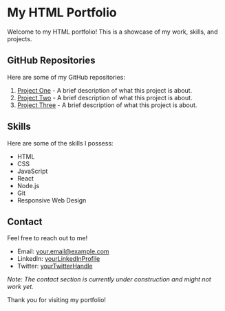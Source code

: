 # My HTML Portfolio

Welcome to my HTML portfolio! This is a showcase of my work, skills, and projects.

## GitHub Repositories

Here are some of my GitHub repositories:

1. [Project One](https://github.com/yourusername/project-one) - A brief description of what this project is about.
2. [Project Two](https://github.com/yourusername/project-two) - A brief description of what this project is about.
3. [Project Three](https://github.com/yourusername/project-three) - A brief description of what this project is about.

## Skills

Here are some of the skills I possess:

- HTML
- CSS
- JavaScript
- React
- Node.js
- Git
- Responsive Web Design

## Contact

Feel free to reach out to me!

- Email: your.email@example.com
- LinkedIn: [yourLinkedInProfile](https://www.linkedin.com/in/yourusername/)
- Twitter: [yourTwitterHandle](https://twitter.com/yourusername)

*Note: The contact section is currently under construction and might not work yet.*

Thank you for visiting my portfolio!